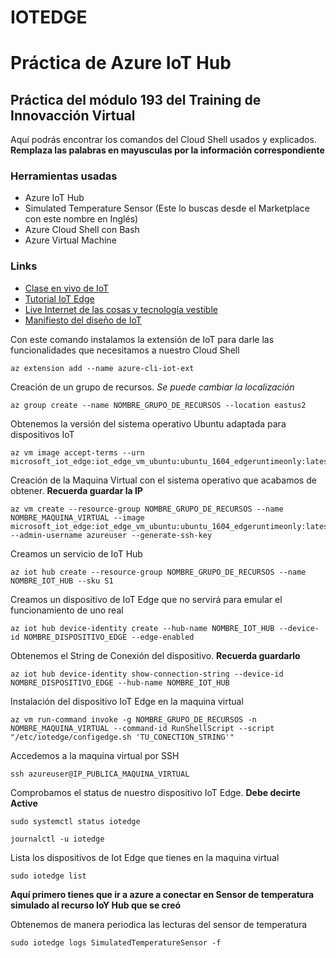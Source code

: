 # IOTEDGE
# Práctica de Azure IoT Hub
## Práctica del módulo 193 del Training de Innovacción Virtual

Aquí podrás encontrar los comandos del Cloud Shell usados y explicados.
**Remplaza las palabras en mayusculas por la información correspondiente**

### Herramientas usadas
* Azure IoT Hub
* Simulated Temperature Sensor (Este lo buscas desde el Marketplace con este nombre en Inglés)
* Azure Cloud Shell con Bash
* Azure Virtual Machine

### Links
* [Clase en vivo de IoT](https://web.microsoftstream.com/video/120b1cdc-c267-4ea4-bac6-528a3f707359)
* [Tutorial IoT Edge](https://www.youtube.com/watch?v=lN66jCsFjGs&ab_channel=Innovacci%C3%B3nvirtual)
* [Live Internet de las cosas y tecnología vestible](https://teams.microsoft.com/l/meetup-join/19%3ameeting_NjdlNjZjMmMtZTQ5NC00ZGNkLWI3NjEtZmIzNjQzYjQxNTJl%40thread.v2/0?context=%7b%22Tid%22%3a%224ae54b05-b77e-4224-aef1-8661422e0816%22%2c%22Oid%22%3a%2267a900b5-a64a-4c11-a5b4-e37828d233ed%22%2c%22IsBroadcastMeeting%22%3atrue%7d)
* [Manifiesto del diseño de IoT](https://www.iotmanifesto.com/)

Con este comando instalamos la extensión de IoT para darle las funcionalidades que necesitamos a nuestro Cloud Shell

```
az extension add --name azure-cli-iot-ext
```

Creación de un grupo de recursos. *Se puede cambiar la localización*

```
az group create --name NOMBRE_GRUPO_DE_RECURSOS --location eastus2
```
Obtenemos la versión del sistema operativo Ubuntu adaptada para dispositivos IoT
```
az vm image accept-terms --urn microsoft_iot_edge:iot_edge_vm_ubuntu:ubuntu_1604_edgeruntimeonly:latest
```
Creación de la Maquina Virtual con el sistema operativo que acabamos de obtener. **Recuerda guardar la IP**
```
az vm create --resource-group NOMBRE_GRUPO_DE_RECURSOS --name NOMBRE_MAQUINA_VIRTUAL --image microsoft_iot_edge:iot_edge_vm_ubuntu:ubuntu_1604_edgeruntimeonly:latest --admin-username azureuser --generate-ssh-key
```
Creamos un servicio de IoT Hub
```
az iot hub create --resource-group NOMBRE_GRUPO_DE_RECURSOS --name NOMBRE_IOT_HUB --sku S1
```
Creamos un dispositivo de IoT Edge que no servirá para emular el funcionamiento de uno real
```
az iot hub device-identity create --hub-name NOMBRE_IOT_HUB --device-id NOMBRE_DISPOSITIVO_EDGE --edge-enabled
```
Obtenemos el String de Conexión del dispositivo. **Recuerda guardarlo**
```
az iot hub device-identity show-connection-string --device-id NOMBRE_DISPOSITIVO_EDGE --hub-name NOMBRE_IOT_HUB
```
Instalación del dispositivo IoT Edge en la maquina virtual
```
az vm run-command invoke -g NOMBRE_GRUPO_DE_RECURSOS -n NOMBRE_MAQUINA_VIRTUAL --command-id RunShellScript --script "/etc/iotedge/configedge.sh 'TU_CONECTION_STRING'"
```
Accedemos a la maquina virtual por SSH
```
ssh azureuser@IP_PUBLICA_MAQUINA_VIRTUAL
```
Comprobamos el status de nuestro dispositivo IoT Edge. **Debe decirte Active**
```
sudo systemctl status iotedge
```

```
journalctl -u iotedge
```
Lista los dispositivos de Iot Edge que tienes en la maquina virtual
```
sudo iotedge list
```

**Aquí primero tienes que ir a azure a conectar en Sensor de temperatura simulado al recurso IoY Hub que se creó**

Obtenemos de manera periodica las lecturas del sensor de temperatura
```
sudo iotedge logs SimulatedTemperatureSensor -f
```
